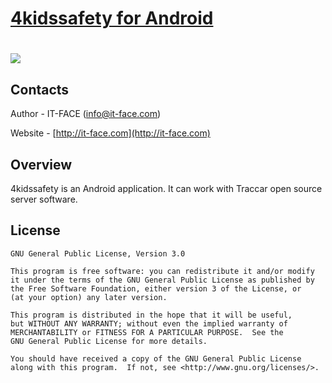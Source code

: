 # [4kidssafety for Android](http://it-face.com)

# [![](https://play.google.com/intl/en_us/badges/images/badge_new.png)](https://play.google.com/store/apps/details?id=org.erlymon.monitor)

## Contacts

Author - IT-FACE ([info@it-face.com](mailto:info@it-face.com))

Website - [http://it-face.com](http://it-face.com)

## Overview

4kidssafety is an Android  application. It can work with Traccar open source server software.

## License

    GNU General Public License, Version 3.0

    This program is free software: you can redistribute it and/or modify
    it under the terms of the GNU General Public License as published by
    the Free Software Foundation, either version 3 of the License, or
    (at your option) any later version.

    This program is distributed in the hope that it will be useful,
    but WITHOUT ANY WARRANTY; without even the implied warranty of
    MERCHANTABILITY or FITNESS FOR A PARTICULAR PURPOSE.  See the
    GNU General Public License for more details.

    You should have received a copy of the GNU General Public License
    along with this program.  If not, see <http://www.gnu.org/licenses/>.

